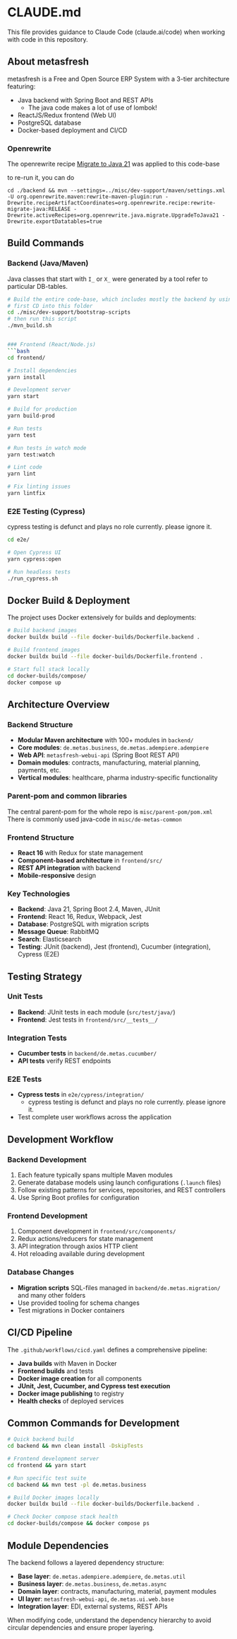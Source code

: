 # CLAUDE.md

This file provides guidance to Claude Code (claude.ai/code) when working with code in this repository.

## About metasfresh

metasfresh is a Free and Open Source ERP System with a 3-tier architecture featuring:
- Java backend with Spring Boot and REST APIs  
  - The java code makes a lot of use of lombok! 
- ReactJS/Redux frontend (Web UI)
- PostgreSQL database
- Docker-based deployment and CI/CD

### Openrewrite
The openrewrite recipe [Migrate to Java 21](https://docs.openrewrite.org/recipes/java/migrate/upgradetojava21) was applied to this code-base

to re-run it, you can do
```
cd ./backend && mvn --settings=../misc/dev-support/maven/settings.xml -U org.openrewrite.maven:rewrite-maven-plugin:run -Drewrite.recipeArtifactCoordinates=org.openrewrite.recipe:rewrite-migrate-java:RELEASE -Drewrite.activeRecipes=org.openrewrite.java.migrate.UpgradeToJava21 -Drewrite.exportDatatables=true
```

## Build Commands

### Backend (Java/Maven)

Java classes that start with `I_` or `X_` were generated by a tool refer to particular DB-tables.

```bash
# Build the entire code-base, which includes mostly the backend by using the bootstrap script
# first CD into this folder
cd ./misc/dev-support/bootstrap-scripts 
# then run this script
./mvn_build.sh


### Frontend (React/Node.js)
```bash
cd frontend/

# Install dependencies
yarn install

# Development server
yarn start

# Build for production
yarn build-prod

# Run tests
yarn test

# Run tests in watch mode
yarn test:watch

# Lint code
yarn lint

# Fix linting issues
yarn lintfix
```

### E2E Testing (Cypress)

cypress testing is defunct and plays no role currently. please ignore it.

```bash
cd e2e/

# Open Cypress UI
yarn cypress:open

# Run headless tests
./run_cypress.sh
```

## Docker Build & Deployment

The project uses Docker extensively for builds and deployments:

```bash
# Build backend images
docker buildx build --file docker-builds/Dockerfile.backend .

# Build frontend images  
docker buildx build --file docker-builds/Dockerfile.frontend .

# Start full stack locally
cd docker-builds/compose/
docker compose up
```

## Architecture Overview

### Backend Structure
- **Modular Maven architecture** with 100+ modules in `backend/`
- **Core modules**: `de.metas.business`, `de.metas.adempiere.adempiere`
- **Web API**: `metasfresh-webui-api` (Spring Boot REST API)
- **Domain modules**: contracts, manufacturing, material planning, payments, etc.
- **Vertical modules**: healthcare, pharma industry-specific functionality

### Parent-pom and common libraries

The central parent-pom for the whole repo is `misc/parent-pom/pom.xml`
There is commonly used java-code in `misc/de-metas-common`

### Frontend Structure
- **React 16** with Redux for state management
- **Component-based architecture** in `frontend/src/`
- **REST API integration** with backend
- **Mobile-responsive** design

### Key Technologies
- **Backend**: Java 21, Spring Boot 2.4, Maven, JUnit
- **Frontend**: React 16, Redux, Webpack, Jest
- **Database**: PostgreSQL with migration scripts
- **Message Queue**: RabbitMQ
- **Search**: Elasticsearch
- **Testing**: JUnit (backend), Jest (frontend), Cucumber (integration), Cypress (E2E)

## Testing Strategy

### Unit Tests
- **Backend**: JUnit tests in each module (`src/test/java/`)
- **Frontend**: Jest tests in `frontend/src/__tests__/`

### Integration Tests  
- **Cucumber tests** in `backend/de.metas.cucumber/`
- **API tests** verify REST endpoints

### E2E Tests

- **Cypress tests** in `e2e/cypress/integration/`
  - cypress testing is defunct and plays no role currently. please ignore it. 
- Test complete user workflows across the application

## Development Workflow

### Backend Development
1. Each feature typically spans multiple Maven modules
2. Generate database models using launch configurations (`.launch` files)
3. Follow existing patterns for services, repositories, and REST controllers
4. Use Spring Boot profiles for configuration

### Frontend Development  
1. Component development in `frontend/src/components/`
2. Redux actions/reducers for state management
3. API integration through axios HTTP client
4. Hot reloading available during development

### Database Changes
- **Migration scripts** SQL-files managed in `backend/de.metas.migration/` and many other folders
- Use provided tooling for schema changes
- Test migrations in Docker containers

## CI/CD Pipeline

The `.github/workflows/cicd.yaml` defines a comprehensive pipeline:
- **Java builds** with Maven in Docker
- **Frontend builds** and tests
- **Docker image creation** for all components  
- **JUnit, Jest, Cucumber, and Cypress test execution**
- **Docker image publishing** to registry
- **Health checks** of deployed services

## Common Commands for Development

```bash
# Quick backend build
cd backend && mvn clean install -DskipTests

# Frontend development server
cd frontend && yarn start

# Run specific test suite
cd backend && mvn test -pl de.metas.business

# Build Docker images locally
docker buildx build --file docker-builds/Dockerfile.backend .

# Check Docker compose stack health
cd docker-builds/compose && docker compose ps
```

## Module Dependencies

The backend follows a layered dependency structure:
- **Base layer**: `de.metas.adempiere.adempiere`, `de.metas.util`
- **Business layer**: `de.metas.business`, `de.metas.async`  
- **Domain layer**: contracts, manufacturing, material, payment modules
- **UI layer**: `metasfresh-webui-api`, `de.metas.ui.web.base`
- **Integration layer**: EDI, external systems, REST APIs

When modifying code, understand the dependency hierarchy to avoid circular dependencies and ensure proper layering.
